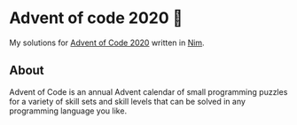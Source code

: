 # Advent of code 2020 🎄

My solutions for [Advent of Code 2020](https://adventofcode.com/) written in [Nim](https://nim-lang.org/). 

## About

Advent of Code is an annual Advent calendar of small programming puzzles for a variety of skill sets and skill levels that can be solved in any programming language you like.
